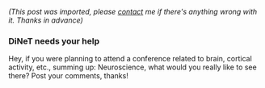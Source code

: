 *(This post was imported, please [contact](/#/contact) me if there's anything wrong with it. Thanks in advance)*

<div class="entry-body">
<h3>DiNeT needs your help</h3>
<p>
	Hey, if you were planning to attend a conference related to brain, cortical activity, etc., summing up: Neuroscience, what would you really like to see there? Post your comments, thanks!
</p>
</div>
